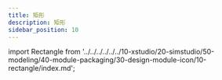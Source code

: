 ```yaml
---
title: 矩形
description: 矩形
sidebar_position: 10
---
```


import Rectangle from '../../../../../../10-xstudio/20-simstudio/50-modeling/40-module-packaging/30-design-module-icon/10-rectangle/index.md';

<Rectangle />